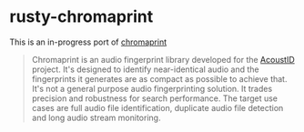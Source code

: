 rusty-chromaprint
=================
This is an in-progress port of [chromaprint](https://github.com/acoustid/chromaprint)

> Chromaprint is an audio fingerprint library developed for the [AcoustID](https://acoustid.org/) project. It's designed to identify near-identical audio and the fingerprints it generates are as compact as possible to achieve that. It's not a general purpose audio fingerprinting solution. It trades precision and robustness for search performance. The target use cases are full audio file identification, duplicate audio file detection and long audio stream monitoring.